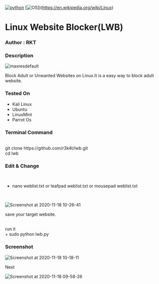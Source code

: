 
[![python](https://img.shields.io/badge/Python-cyan.svg)](https://www.python.org/)
[![OS](https://img.shields.io/badge/Tested%20On-Linux-cyan.svg)])(https://en.wikipedia.org/wiki/Linux)

# Linux Website Blocker(LWB)

### Author : RKT ###

### Description ###


![maxresdefault](https://user-images.githubusercontent.com/69615463/99218498-a3e90300-2800-11eb-818c-66ccefb30e6c.jpg)


Block Adult or Unwanted Websites on Linux.It is a easy  way to block adult website.


### Tested On ###

+ Kali Linux
+ Ubuntu
+ LinuxMint
+ Parrot Os

### Terminal Command ###

<br>
git clone https://github.com/r3k4t/lwb.git
<br>
cd lwb

### Edit & Change ###

<br>

+ nano weblist.txt or leafpad weblist.txt or mousepad weblist.txt

<br>

![Screenshot at 2020-11-18 10-26-41](https://user-images.githubusercontent.com/69615463/99486559-6a440380-298a-11eb-8b08-bbd1d200ec6f.png)

save your target website.

<br>
 run it
<br>
+ sudo python lwb.py

### Screenshot ###

![Screenshot at 2020-11-18 10-18-11](https://user-images.githubusercontent.com/69615463/99486515-54ced980-298a-11eb-81e0-4a7177823b0e.png)

Next

![Screenshot at 2020-11-18 09-58-26](https://user-images.githubusercontent.com/69615463/99486490-48e31780-298a-11eb-9c51-1f8d01448942.png)

 



